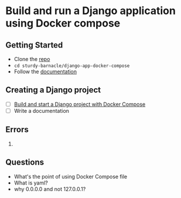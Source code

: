 # Build and run a Django application using Docker compose


## Getting Started

- Clone the [repo](https://github.com/agcdtmr/sturdy-barnacle)
- `cd sturdy-barnacle/django-app-docker-compose`
- Follow the [documentation]()


## Creating a Django project

- [ ]  [Build and start a Django project with Docker Compose](https://www.youtube.com/watch?v=aMqs_y6dZw4&list=PLOLrQ9Pn6cazCfL7v4CdaykNoWMQymM_C&index=2&pp=iAQB)
- [ ] Write a documentation

## Errors

1. 


## Questions

- What's the point of using Docker Compose file
- What is yaml?
- why 0.0.0.0 and not 127.0.0.1?
